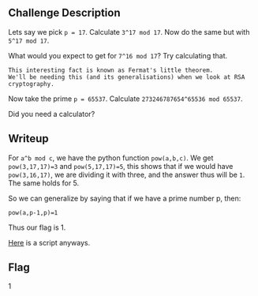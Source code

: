 ## Challenge Description
Lets say we pick `p = 17`. Calculate `3^17 mod 17`. Now do the same but with `5^17 mod 17`.

What would you expect to get for `7^16 mod 17`? Try calculating that.
```
This interesting fact is known as Fermat's little theorem.
We'll be needing this (and its generalisations) when we look at RSA cryptography.
```
Now take the prime `p = 65537`. Calculate `273246787654^65536 mod 65537`.

Did you need a calculator?

## Writeup
For `a^b mod c`, we have the python function `pow(a,b,c)`. We get `pow(3,17,17)=3` and `pow(5,17,17)=5`, this shows that if we would have `pow(3,16,17)`, we are dividing it with three, and the answer thus will be `1`. The same holds for 5.

So we can generalize by saying that if we have a prime number p, then:

```
pow(a,p-1,p)=1
```

Thus our flag is 1.


[Here](ma2.py) is a script anyways.

## Flag
1
